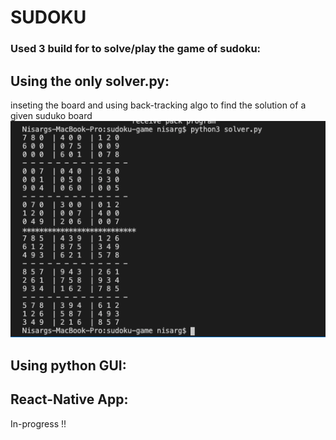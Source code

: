 # SUDOKU 

### Used 3 build for to solve/play the game of sudoku:  

## Using the only solver.py:
inseting the board and using back-tracking algo to find the solution of a given suduko board 
![alt text](https://github.com/Nisarg38/sudoku/blob/master/assests/%231.png)



## Using python GUI:



## React-Native App:

In-progress !!
